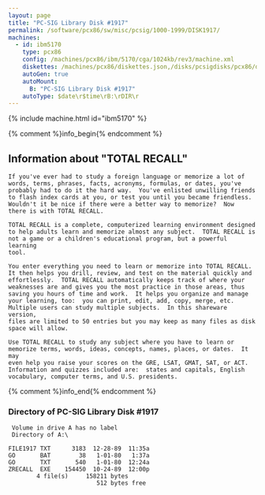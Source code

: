 ```yaml
---
layout: page
title: "PC-SIG Library Disk #1917"
permalink: /software/pcx86/sw/misc/pcsig/1000-1999/DISK1917/
machines:
  - id: ibm5170
    type: pcx86
    config: /machines/pcx86/ibm/5170/cga/1024kb/rev3/machine.xml
    diskettes: /machines/pcx86/diskettes.json,/disks/pcsigdisks/pcx86/diskettes.json
    autoGen: true
    autoMount:
      B: "PC-SIG Library Disk #1917"
    autoType: $date\r$time\rB:\rDIR\r
---
```


{% include machine.html id="ibm5170" %}

{% comment %}info_begin{% endcomment %}

## Information about "TOTAL RECALL"

    If you've ever had to study a foreign language or memorize a lot of
    words, terms, phrases, facts, acronyms, formulas, or dates, you've
    probably had to do it the hard way.  You've enlisted unwilling friends
    to flash index cards at you, or test you until you became friendless.
    Wouldn't it be nice if there were a better way to memorize?  Now
    there is with TOTAL RECALL.
    
    TOTAL RECALL is a complete, computerized learning environment designed
    to help adults learn and memorize almost any subject.  TOTAL RECALL is
    not a game or a children's educational program, but a powerful learning
    tool.
    
    You enter everything you need to learn or memorize into TOTAL RECALL.
    It then helps you drill, review, and test on the material quickly and
    effortlessly.  TOTAL RECALL automatically keeps track of where your
    weaknesses are and gives you the most practice in those areas, thus
    saving you hours of time and work.  It helps you organize and manage
    your learning, too:  you can print, edit, add, copy, merge, etc.
    Multiple users can study multiple subjects.  In this shareware version,
    files are limited to 50 entries but you may keep as many files as disk
    space will allow.
    
    Use TOTAL RECALL to study any subject where you have to learn or
    memorize terms, words, ideas, concepts, names, places, or dates.  It may
    even help you raise your scores on the GRE, LSAT, GMAT, SAT, or ACT.
    Information and quizzes included are:  states and capitals, English
    vocabulary, computer terms, and U.S. presidents.
{% comment %}info_end{% endcomment %}


### Directory of PC-SIG Library Disk #1917

     Volume in drive A has no label
     Directory of A:\

    FILE1917 TXT      3183  12-28-89  11:35a
    GO       BAT        38   1-01-80   1:37a
    GO       TXT       540   1-01-80  12:24a
    ZRECALL  EXE    154450  10-24-89  12:00p
            4 file(s)     158211 bytes
                             512 bytes free
